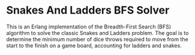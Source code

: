 # Snakes And Ladders BFS Solver
This is an Erlang implementation of the Breadth-First Search (BFS) algorithm to solve the classic Snakes and Ladders problem. The goal is to determine the minimum number of dice throws required to move from the start to the finish on a game board, accounting for ladders and snakes.
